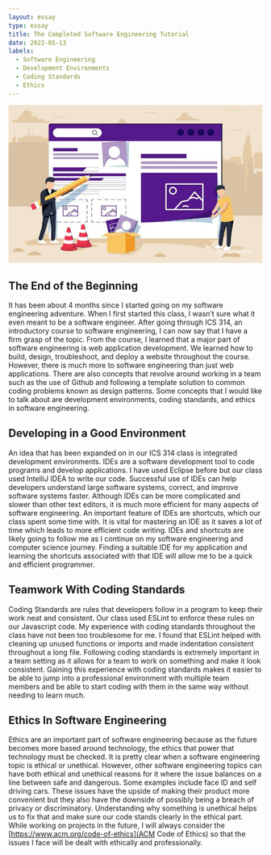 ```yaml
---
layout: essay
type: essay
title: The Completed Software Engineering Tutorial
date: 2022-05-13
labels:
  - Software Engineering
  - Development Environments
  - Coding Standards
  - Ethics
---
```


<img class="ui large image" src="../images/softwareengi2.jpg">

## The End of the Beginning
It has been about 4 months since I started going on my software engineering adventure. When I first started this class, I wasn’t sure what it even meant to be a software engineer. After going through ICS 314, an introductory course to software engineering, I can now say that I have a firm grasp of the topic. From the course, I learned that a major part of software engineering is web application development. We learned how to build, design, troubleshoot, and deploy a website throughout the course. However, there is much more to software engineering than just web applications. There are also concepts that revolve around working in a team such as the use of Github and following a template solution to common coding problems known as design patterns. Some concepts that I would like to talk about are development environments, coding standards, and ethics in software engineering.

## Developing in a Good Environment
An idea that has been expanded on in our ICS 314 class is integrated development environments. IDEs are a software development tool to code programs and develop applications. I have used Eclipse before but our class used IntelliJ IDEA to write our code. Successful use of IDEs can help developers understand large software systems, correct, and improve software systems faster. Although IDEs can be more complicated and slower than other text editors, it is much more efficient for many aspects of software engineering. An important feature of IDEs are shortcuts, which our class spent some time with. It is vital for mastering an IDE as it saves a lot of time which leads to more efficient code writing. IDEs and shortcuts are likely going to follow me as I continue on my software engineering and computer science journey. Finding a suitable IDE for my application and learning the shortcuts associated with that IDE will allow me to be a quick and efficient programmer.

## Teamwork With Coding Standards
Coding Standards are rules that developers follow in a program to keep their work neat and consistent. Our class used ESLint to enforce these rules on our Javascript code. My experience with coding standards throughout the class have not been too troublesome for me. I found that ESLint helped with cleaning up unused functions or imports and made indentation consistent throughout a long file. Following coding standards is extremely important in a team setting as it allows for a team to work on something and make it look consistent. Gaining this experience with coding standards makes it easier to be able to jump into a professional environment with multiple team members and be able to start coding with them in the same way without needing to learn much. 

## Ethics In Software Engineering
Ethics are an important part of software engineering because as the future becomes more based around technology, the ethics that power that technology must be checked. It is pretty clear when a software engineering topic is ethical or unethical. However, other software engineering topics can have both ethical and unethical reasons for it where the issue balances on a line between safe and dangerous. Some examples include face ID and self driving cars. These issues have the upside of making their product more convenient but they also have the downside of possibly being a breach of privacy or discriminatory. Understanding why something is unethical helps us to fix that and make sure our code stands clearly in the ethical part. While working on projects in the future, I will always consider the [https://www.acm.org/code-of-ethics](ACM Code of Ethics) so that the issues I face will be dealt with ethically and professionally. 
